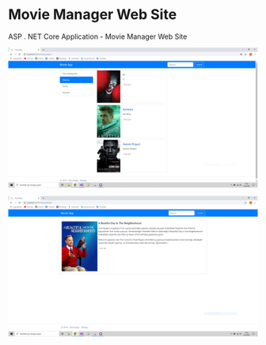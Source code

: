 # Movie Manager Web Site
ASP . NET Core Application - Movie Manager Web Site


![output](https://github.com/busracinar/MovieManagerWebSite/blob/master/wwwroot/img/movieapp.PNG)


![output](https://github.com/busracinar/MovieManagerWebSite/blob/master/wwwroot/img/movieapp2.PNG)
